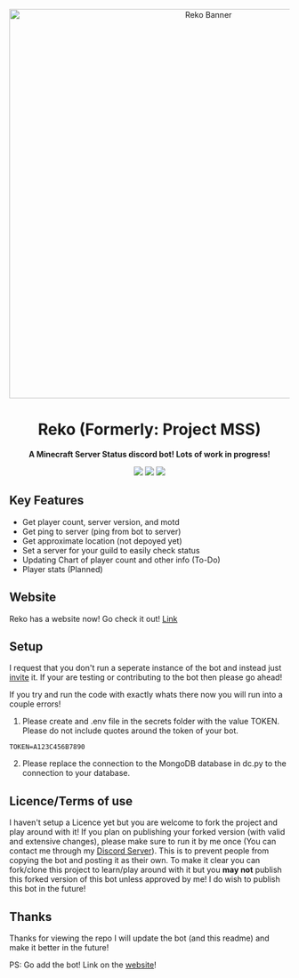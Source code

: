 <p align="center">
  <img width="700" src="https://technotalksdev.github.io/Reko/Website/static/images/rekobanner.png" alt="Reko Banner">
</p>
<h1 align="center">
	Reko (Formerly: Project MSS) 
</h1>


<p align="center">
	<strong>A Minecraft Server Status discord bot! Lots of work in progress!</strong>
</p>

<p align="center">
  <img src="https://img.shields.io/docker/v/technotalks/reko?color=blue">
  <img src="https://img.shields.io/github/issues/technotalksdev/reko">
  <img src="https://img.shields.io/github/last-commit/technotalksdev/reko">
</p>

## Key Features
- Get player count, server version, and motd
- Get ping to server (ping from bot to server)
- Get approximate location (not depoyed yet)
- Set a server for your guild to easily check status
- Updating Chart of player count and other info (To-Do)
- Player stats (Planned)

## Website
Reko has a website now! Go check it out! [Link](https://reko.technotalks.net/)
## Setup
I request that you don't run a seperate instance of the bot and instead just [invite]() it. If your are testing or contributing to the bot then please go ahead!

If you try and run the code with exactly whats there now you will run into a couple errors!
1. Please create and .env file in the secrets folder with the value TOKEN. Please do not include quotes around the token of your bot.
```
TOKEN=A123C456B7890
```
2. Please replace the connection to the MongoDB database in dc.py to the connection to your database.

## Licence/Terms of use
I haven't setup a Licence yet but you are welcome to fork the project and play around with it! If you plan on publishing your forked version (with valid and extensive changes), please make sure to run it by me once (You can contact me through my [Discord Server](https://discord.gg/8vNHAA36fR)). This is to prevent people from copying the bot and posting it as their own. To make it clear you can fork/clone this project to learn/play around with it but you **may not** publish this forked version of this bot unless approved by me!
I do wish to publish this bot in the future!
## Thanks
Thanks for viewing the repo I will update the bot (and this readme) and make it better in the future! 

PS: Go add the bot! Link on the [website](https://reko.technotalks.net/)!
